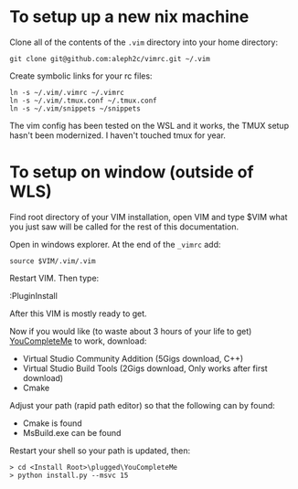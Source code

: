 # To setup up a new nix machine
Clone all of the contents of the `.vim` directory into your home directory:

    git clone git@github.com:aleph2c/vimrc.git ~/.vim

Create symbolic links for your rc files:

    ln -s ~/.vim/.vimrc ~/.vimrc
    ln -s ~/.vim/.tmux.conf ~/.tmux.conf
    ln -s ~/.vim/snippets ~/snippets

The vim config has been tested on the WSL and it works, the TMUX setup hasn't
been modernized.  I haven't touched tmux for year.


# To setup on window (outside of WLS)
Find root directory of your VIM installation, open VIM and type $VIM what you
just saw will be called <Install Root> for the rest of this documentation.

Open <Install Root> in windows explorer.  At the end of the `_vimrc` add:

    source $VIM/.vim/.vim

Restart VIM.  Then type:

:PluginInstall 

After this VIM is mostly ready to get.

Now if you would like (to waste about 3 hours of your life to get)
[YouCompleteMe](https://github.com/Valloric/YouCompleteMe) to work, download:

 * Virtual Studio Community Addition (5Gigs download, C++)
 * Virtual Studio Build Tools        (2Gigs download, Only works after first download)
 * Cmake

Adjust your path (rapid path editor) so that the following can by found:

 * Cmake is found
 * MsBuild.exe can be found

Restart your shell so your path is updated, then:

    > cd <Install Root>\plugged\YouCompleteMe
    > python install.py --msvc 15
